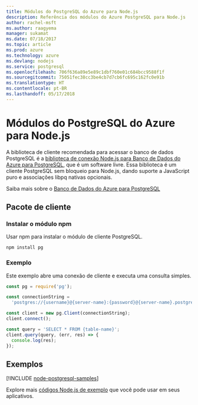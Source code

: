 ```yaml
---
title: Módulos do PostgreSQL do Azure para Node.js
description: Referência dos módulos do Azure PostgreSQL para Node.js
author: rachel-msft
ms.author: raagyema
manager: sukamat
ms.date: 07/18/2017
ms.topic: article
ms.prod: azure
ms.technology: azure
ms.devlang: nodejs
ms.service: postgresql
ms.openlocfilehash: 706f636a89e5e89c1dbf760e01c684bcc9588f1f
ms.sourcegitcommit: 75051fec38cc3be4cb7d7cb6fc695c162fc0e91b
ms.translationtype: HT
ms.contentlocale: pt-BR
ms.lasthandoff: 05/17/2018
---
```

# <a name="azure-postgresql-modules-for-nodejs"></a>Módulos do PostgreSQL do Azure para Node.js

A biblioteca de cliente recomendada para acessar o banco de dados PostgreSQL é a [biblioteca de conexão Node.js para Banco de Dados do Azure para PostgreSQL](https://www.npmjs.com/package/pg), que é um software livre. Essa biblioteca é um cliente PostgreSQL sem bloqueio para Node.js, dando suporte a JavaScript puro e associações libpq nativas opcionais.

Saiba mais sobre o [Banco de Dados do Azure para PostgreSQL](https://docs.microsoft.com/azure/postgresql/)

## <a name="client-package"></a>Pacote de cliente

### <a name="install-the-npm-module"></a>Instalar o módulo npm

Usar npm para instalar o módulo de cliente PostgreSQL.

```bash
npm install pg
```   

### <a name="example"></a>Exemplo

Este exemplo abre uma conexão de cliente e executa uma consulta simples.

```javascript
const pg = require('pg');

const connectionString =
  'postgres://{username}@{server-name}:{password}@{server-name}.postgres.database.azure.com:5432/{database-name}?ssl=true';

const client = new pg.Client(connectionString);
client.connect();

const query = 'SELECT * FROM {table-name}';
client.query(query, (err, res) => {
  console.log(res);
});
```

## <a name="samples"></a>Exemplos

[!INCLUDE [node-postgresql-samples](../docs-ref-conceptual/includes/postgresql-samples.md)]

Explore mais [códigos Node.js de exemplo](https://azure.microsoft.com/resources/samples/?platform=nodejs) que você pode usar em seus aplicativos.
